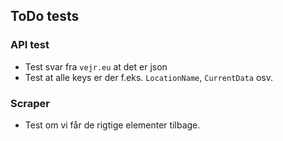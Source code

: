 ## ToDo tests

### API test
- Test svar fra ``vejr.eu`` at det er json
- Test at alle keys er der f.eks. `LocationName`, `CurrentData` osv.

### Scraper
- Test om vi får de rigtige elementer tilbage.

